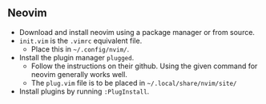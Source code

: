 ## Neovim
* Download and install neovim using a package manager or from source.
* `init.vim` is the `.vimrc` equivalent file.
    * Place this in `~/.config/nvim/`.
* Install the plugin manager `plugged`.
    * Follow the instructions on their github. Using the given command for neovim generally works well.
    * The `plug.vim` file is to be placed in `~/.local/share/nvim/site/`
* Install plugins by running `:PlugInstall`.

